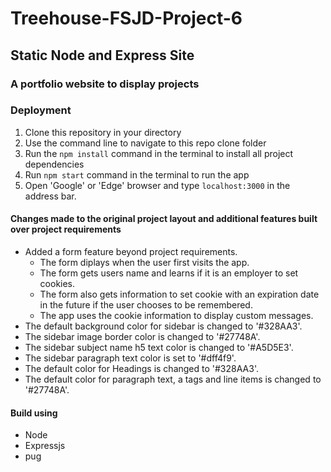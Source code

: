 # Treehouse-FSJD-Project-6

## Static Node and Express Site

### A portfolio website to display projects

### Deployment

1.  Clone this repository in your directory
2.  Use the command line to navigate to this repo clone folder
3.  Run the ```npm install``` command in the terminal to install all project dependencies
4.  Run ```npm start``` command in the terminal to run the app
5.  Open 'Google' or 'Edge' browser and type ```localhost:3000``` in the address bar.

#### Changes made to the original project layout and additional features built over project requirements
* Added a form feature beyond project requirements. 
  *  The form diplays when the user first visits the app. 
  *  The form gets users name and learns if it is an employer to set cookies. 
  *  The form also gets information to set cookie with an expiration date in the future if the user chooses to be remembered. 
  *  The app uses the cookie information to display custom messages.  
* The default background color for sidebar is changed to '#328AA3'.
* The sidebar image border color is changed to '#27748A'.
* The sidebar subject name h5 text color is changed to '#A5D5E3'.
* The sidebar paragraph text color is set to '#dff4f9'.
* The default color for Headings is changed to '#328AA3'.
* The default color for paragraph text, a tags and line items is changed to '#27748A'.

#### Build using

* Node
* Expressjs
* pug



